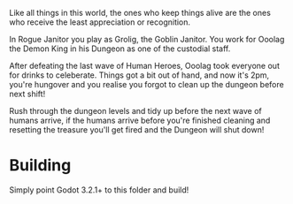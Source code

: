 Like all things in this world, the ones who keep things alive are the ones who receive the least appreciation or recognition.

In Rogue Janitor you play as Grolig, the Goblin Janitor. You work for Ooolag the Demon King in his Dungeon as one of the custodial staff.

After defeating the last wave of Human Heroes, Ooolag took everyone out for drinks to celeberate. Things got a bit out of hand, and now it's 2pm, you're hungover and you realise you forgot to clean up the dungeon before next shift!

Rush through the dungeon levels and tidy up before the next wave of humans arrive, if the humans arrive before you're finished cleaning and resetting the treasure you'll get fired and the Dungeon will shut down! 

# Building

Simply point Godot 3.2.1+ to this folder and build! 
